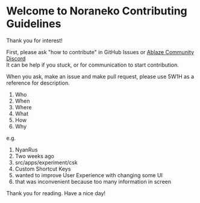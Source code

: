 # Welcome to Noraneko Contributing Guidelines

Thank you for interest!

First, please ask "how to contribute" in GitHub Issues or [Ablaze Community Discord](https://aka.ablaze.one/discord) \
It can be help if you stuck, or for communication to start contribution.

When you ask, make an issue and make pull request, please use 5W1H as a reference for description.

1. Who
2. When
3. Where
4. What
5. How
6. Why

e.g.
1. NyanRus
2. Two weeks ago
3. src/apps/experiment/csk
4. Custom Shortcut Keys
5. wanted to improve User Experience with changing some UI
6. that was inconvenient because too many information in screen

Thank you for reading. Have a nice day!